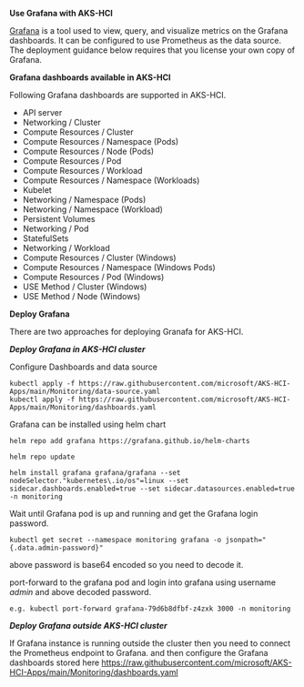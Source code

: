 **Use Grafana with AKS-HCI**

[Grafana](https://github.com/grafana/grafana) is a tool used to view, query, and visualize metrics on the Grafana dashboards. It can be configured to use Prometheus as the data source. The deployment guidance below requires that you license your own copy of Grafana.
 

**Grafana dashboards available in AKS-HCI**

Following Grafana dashboards are supported in AKS-HCI.

- API server
- Networking / Cluster
- Compute Resources / Cluster
- Compute Resources / Namespace (Pods)
- Compute Resources / Node (Pods)
- Compute Resources / Pod
- Compute Resources / Workload
- Compute Resources / Namespace (Workloads)
- Kubelet
- Networking / Namespace (Pods)
- Networking / Namespace (Workload)
- Persistent Volumes
- Networking / Pod
- StatefulSets
- Networking / Workload
- Compute Resources / Cluster (Windows)
- Compute Resources / Namespace (Windows Pods)
- Compute Resources / Pod (Windows)
- USE Method / Cluster (Windows)
- USE Method / Node (Windows)



**Deploy Grafana**

There are two approaches for deploying Granafa for AKS-HCI.

 

***Deploy Grafana in AKS-HCI cluster***

Configure Dashboards and data source
```
kubectl apply -f https://raw.githubusercontent.com/microsoft/AKS-HCI-Apps/main/Monitoring/data-source.yaml
kubectl apply -f https://raw.githubusercontent.com/microsoft/AKS-HCI-Apps/main/Monitoring/dashboards.yaml
```
Grafana can be installed using helm chart

```
helm repo add grafana https://grafana.github.io/helm-charts

helm repo update

helm install grafana grafana/grafana --set nodeSelector."kubernetes\.io/os"=linux --set sidecar.dashboards.enabled=true --set sidecar.datasources.enabled=true -n monitoring
```
Wait until Grafana pod is up and running and get the Grafana login password.
```
kubectl get secret --namespace monitoring grafana -o jsonpath="{.data.admin-password}"
```
above password is base64 encoded so you need to decode it.

port-forward to the grafana pod and login into grafana using username *admin* and above decoded password.
```
e.g. kubectl port-forward grafana-79d6b8dfbf-z4zxk 3000 -n monitoring
```
 

***Deploy Grafana outside AKS-HCI cluster***

If Grafana instance is running outside the cluster then you need to connect the Prometheus endpoint to Grafana.
and then configure the Grafana dashboards stored here https://raw.githubusercontent.com/microsoft/AKS-HCI-Apps/main/Monitoring/dashboards.yaml
